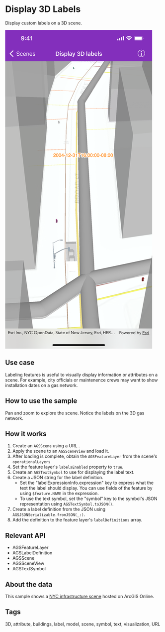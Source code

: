 # Display 3D Labels

Display custom labels on a 3D scene.

![Display 3D Labels](display-3d-labels.png)

## Use case

Labeling features is useful to visually display information or attributes on a scene. For example, city officials or maintenence crews may want to show installation dates on a gas network.

## How to use the sample

Pan and zoom to explore the scene. Notice the labels on the 3D gas network.

## How it works

1. Create an `AGSScene` using a URL .
2. Apply the scene to an `AGSSceneView` and load it.
3. After loading is complete, obtain the `AGSFeatureLayer` from the scene's `operationalLayers` 
4. Set the feature layer's `labelsEnabled` property to `true`.
5. Create an `AGSTextSymbol` to use for displaying the label text.
6. Create a JSON string for the label definition.
    * Set the "labelExpressionInfo.expression" key to express what the text the label should display. You can use fields of the feature by using `$feature.NAME` in the expression.
    * To use the text symbol, set the "symbol" key to the symbol's JSON representation using `AGSTextSymbol.toJSON()`.
5. Create a label definition from the JSON using `AGSJSONSerializable.fromJSON(_:)`. 
6. Add the definition to the feature layer's `labelDefinitions` array.

## Relevant API

* AGSFeatureLayer
* AGSLabelDefinition
* AGSScene
* AGSSceneView
* AGSTextSymbol

## About the data

This sample shows a [NYC infrastructure scene](https://arcgisruntime.maps.arcgis.com/home/item.html?id=850dfee7d30f4d9da0ebca34a533c169) hosted on ArcGIS Online.

## Tags

3D, attribute, buildings, label, model, scene, symbol, text, visualization, URL
